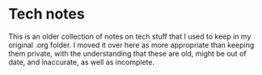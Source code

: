 # Tech notes

This is an older collection of notes on tech stuff that I used to keep in my original .org folder. I moved it over here as more appropriate than keeping them private, with the understanding that these are old, might be out of date, and inaccurate, as well as incomplete.
